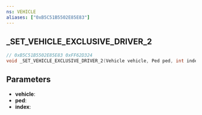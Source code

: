 ```yaml
---
ns: VEHICLE
aliases: ["0xB5C51B5502E85E83"]
---
```

## _SET_VEHICLE_EXCLUSIVE_DRIVER_2

```c
// 0xB5C51B5502E85E83 0xFF62D324
void _SET_VEHICLE_EXCLUSIVE_DRIVER_2(Vehicle vehicle, Ped ped, int index);
```


## Parameters
* **vehicle**: 
* **ped**: 
* **index**: 

